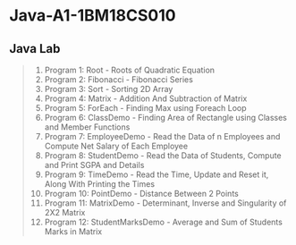 # Java-A1-1BM18CS010
## Java Lab

> 1. Program 1: Root - Roots of Quadratic Equation
> 2. Program 2: Fibonacci - Fibonacci Series
> 3. Program 3: Sort - Sorting 2D Array
> 4. Program 4: Matrix - Addition And Subtraction of Matrix
> 5. Program 5: ForEach - Finding Max using Foreach Loop
> 6. Program 6: ClassDemo - Finding Area of Rectangle using Classes and Member Functions
> 7. Program 7: EmployeeDemo - Read the Data of n Employees and Compute Net Salary of Each Employee
> 8. Program 8: StudentDemo - Read the Data of Students, Compute and Print SGPA and Details
> 9. Program 9: TimeDemo - Read the Time, Update and Reset it, Along With Printing the Times
> 10. Program 10: PointDemo - Distance Between 2 Points
> 11. Program 11: MatrixDemo - Determinant, Inverse and Singularity of 2X2 Matrix
> 12. Program 12: StudentMarksDemo - Average and Sum of Students Marks in Matrix



